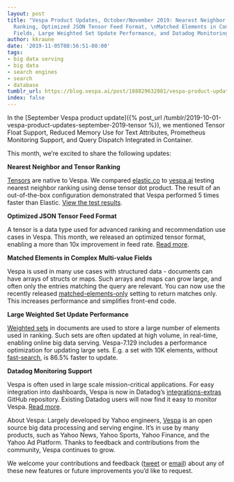 ```yaml
---
layout: post
title: "Vespa Product Updates, October/November 2019: Nearest Neighbor and Tensor
  Ranking, Optimized JSON Tensor Feed Format, \nMatched Elements in Complex Multi-value
  Fields, Large Weighted Set Update Performance, and Datadog Monitoring Support"
author: kkraune
date: '2019-11-05T08:56:51-08:00'
tags:
- big data serving
- big data
- search engines
- search
- database
tumblr_url: https://blog.vespa.ai/post/188829632081/vespa-product-updates-octobernovember-2019
index: false
---
```

In the [September Vespa product update]({% post_url /tumblr/2019-10-01-vespa-product-updates-september-2019-tensor %}), we mentioned Tensor Float Support, Reduced Memory Use for Text Attributes, Prometheus Monitoring Support, and Query Dispatch Integrated in Container.

This month, we’re excited to share the following updates:

**Nearest Neighbor and Tensor Ranking**

[Tensors](https://docs.vespa.ai/en/tensor-user-guide.html) are native to Vespa. We compared [elastic.co](https://elastic.co) to [vespa.ai](https://vespa.ai) testing nearest neighbor ranking using dense tensor dot product. The result of an out-of-the-box configuration demonstrated that Vespa performed 5 times faster than Elastic. [View the test results](https://github.com/jobergum/dense-vector-ranking-performance).

**Optimized JSON Tensor Feed Format**

A tensor is a data type used for advanced ranking and recommendation use cases in Vespa. This month, we released an optimized tensor format, enabling a more than 10x improvement in feed rate. [Read more](https://docs.vespa.ai/en/reference/document-json-format.html#tensor).

**Matched Elements in Complex Multi-value Fields&nbsp;**

Vespa is used in many use cases with structured data - documents can have arrays of structs or maps. Such arrays and maps can grow large, and often only the entries matching the query are relevant. You can now use the recently released [matched-elements-only](https://docs.vespa.ai/en/reference/schema-reference.html#matched-elements-only) setting to return matches only. This increases performance and simplifies front-end code.

**Large Weighted Set Update Performance**

[Weighted sets](https://docs.vespa.ai/en/reference/schema-reference.html#type:weightedset) in documents are used to store a large number of elements used in ranking. Such sets are often updated at high volume, in real-time, enabling online big data serving. Vespa-7.129 includes a performance optimization for updating large sets. E.g. a set with 10K elements, without [fast-search](https://docs.vespa.ai/en/attributes.html#fast-search), is 86.5% faster to update.

**Datadog Monitoring Support**

Vespa is often used in large scale mission-critical applications. For easy integration into dashboards, Vespa is now in Datadog’s [integrations-extras](https://github.com/DataDog/integrations-extras/tree/master/vespa) GitHub repository. Existing Datadog users will now find it easy to monitor Vespa. [Read more](https://docs.vespa.ai/en/monitoring.html#pulling-into-datadog).

About Vespa: Largely developed by Yahoo engineers, [Vespa](https://github.com/vespa-engine/vespa) is an open source big data processing and serving engine. It’s in use by many products, such as Yahoo News, Yahoo Sports, Yahoo Finance, and the Yahoo Ad Platform. Thanks to feedback and contributions from the community, Vespa continues to grow.

We welcome your contributions and feedback ([tweet](https://twitter.com/vespaengine) or [email](mailto:info@vespa.ai)) about any of these new features or future improvements you’d like to request.

